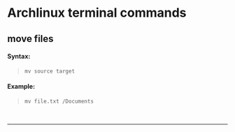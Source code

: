 # Archlinux terminal commands


## move files

#### Syntax:

>```mv source target```

#### Example:

>```mv file.txt /Documents```

<br>
<hr />



